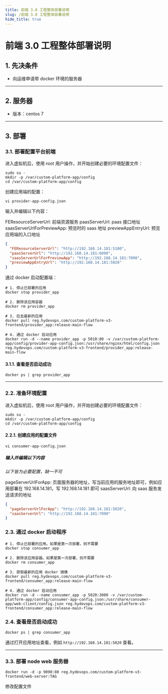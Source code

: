 ```yaml
---
title: 前端 3.0 工程整体部署说明
slug: /前端 3.0 工程整体部署说明
hide_title: true
---
```



# 前端 3.0 工程整体部署说明

## 1. 先决条件

- 向运维申请带 docker 环境的服务器

---

## 2. 服务器

- 版本：centos 7

---

## 3. 部署

### 3.1. 部署配置平台前端

进入虚拟机后，使用 root 用户操作，并开始创建必要的环境配置文件：

```shell
sudo su -
mkdir -p /var/custom-platform-app/config
cd /var/custom-platform-app/config
```

创建应用端的配置：

```shell
vi provider-app-config.json
```

输入并编辑以下内容：

FEResourceServerUrl: 前端资源服务
paasServerUrl: paas 接口地址
saasServerUrlForPreviewApp: 预览时的 saas 地址
previewAppEntryUrl: 预览应用端的入口地址

```json
{
  "FEResourceServerUrl": "http://192.168.14.181:5100",
  "paasServerUrl": "http://192.168.14.181:6090",
  "saasServerUrlForPreviewApp": "http://192.168.14.181:7090",
  "previewAppEntryUrl": "http://192.168.14.181:5020"
}
```

通过 docker 启动配置端：

```shell
# 1. 停止已部署的应用
docker stop provider_app

# 2. 删除该应用容器
docker rm provider_app

# 3. 拉去最新的应用
docker pull reg.hydevops.com/custom-platform-v3-frontend/provider_app:release-main-flow

# 4. 通过 docker 启动应用
docker run -d --name provider_app -p 5010:80 -v /var/custom-platform-app/config/provider-app-config.json:/usr/share/nginx/html/config.json reg.hydevops.com/custom-platform-v3-frontend/provider_app:release-main-flow
```

#### 3.1.1. 查看是否启动成功

```shell
docker ps | grep provider_app
```

---

### 2.2. 准备环境配置

进入虚拟机后，使用 root 用户操作，并开始创建必要的环境配置文件：

```shell
sudo su -
mkdir -p /var/custom-platform-app/config
cd /var/custom-platform-app/config
```

#### 2.2.1. 创建应用的配置文件

```shell
vi consumer-app-config.json
```

##### 输入并编辑以下内容

_以下皆为必要配置，缺一不可_

pageServerUrlForApp: 页面服务器的地址，写当前应用的服务地址即可，例如应用部署在 192.168.14.181，写 192.168.14.181 即可
saasServerUrl: 向 saas 服务发送请求的地址

```json
{
  "pageServerUrlForApp": "http://192.168.14.181:5020",
  "saasServerUrl": "http://192.168.14.181:7090"
}
```

### 2.3. 通过 docker 启动程序

```shell
# 1. 停止已部署的应用。如果是第一次部署，则不需要
docker stop consumer_app

# 2. 删除该应用容器。如果是第一次部署，则不需要
docker rm consumer_app

# 3. 获取最新的应用 docker 镜像
docker pull reg.hydevops.com/custom-platform-v3-frontend/consumer_app:release-main-flow

# 4. 通过 docker 启动应用
docker run -d --name consumer_app -p 5020:3000 -v /var/custom-platform-app/config/consumer-app-config.json:/usr/share/consumer-app/web-client/config.json reg.hydevops.com/custom-platform-v3-frontend/consumer_app:release-main-flow
```

### 2.4. 查看是否启动成功

```shell
docker ps | grep consumer_app
```

通过打开应用地址查看，例如 `http://192.168.14.181:5020` 查看。

---

### 3.3. 部署 node web 服务器

```shell
docker run -d -p 9090:80 reg.hydevops.com/custom-platform-v3-frontend/web-server:TAG
```

修改配置文件
